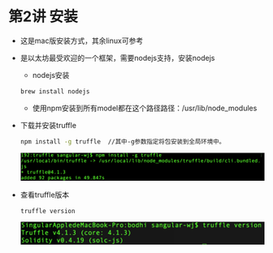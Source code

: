 # 第2讲 安装  
* 这是mac版安装方式，其余linux可参考  
* 是以太坊最受欢迎的一个框架，需要nodejs支持，安装nodejs  
    * nodejs安装  
    ```bash
    brew install nodejs
    ```  
    * 使用npm安装到所有model都在这个路径路径：/usr/lib/node_modules

* 下载并安装truffle  
    ```bash
    npm install -g truffle  //其中-g参数指定将包安装到全局环境中。
    ```  
    ![image](/doc/img/truffle/1.png)   
* 查看truffle版本  
    ```bash
    truffle version
    ```  
    ![image](/doc/img/truffle/2.png)  